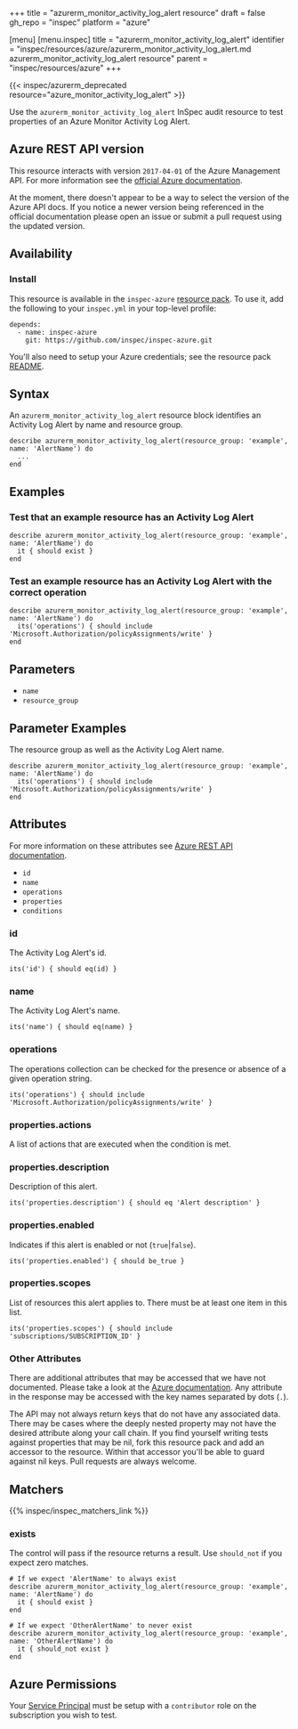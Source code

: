 +++
title = "azurerm_monitor_activity_log_alert resource"
draft = false
gh_repo = "inspec"
platform = "azure"

[menu]
  [menu.inspec]
    title = "azurerm_monitor_activity_log_alert"
    identifier = "inspec/resources/azure/azurerm_monitor_activity_log_alert.md azurerm_monitor_activity_log_alert resource"
    parent = "inspec/resources/azure"
+++

{{< inspec/azurerm_deprecated resource="azure_monitor_activity_log_alert" >}}

Use the `azurerm_monitor_activity_log_alert` InSpec audit resource to test properties
of an Azure Monitor Activity Log Alert.

## Azure REST API version

This resource interacts with version `2017-04-01` of the Azure Management API.
For more information see the [official Azure documentation](https://docs.microsoft.com/en-us/rest/api/monitor/activitylogalerts/get).

At the moment, there doesn't appear to be a way to select the version of the
Azure API docs. If you notice a newer version being referenced in the official
documentation please open an issue or submit a pull request using the updated
version.

## Availability

### Install

This resource is available in the `inspec-azure` [resource
pack](/inspec/glossary/#resource-pack). To use it, add the
following to your `inspec.yml` in your top-level profile:

    depends:
      - name: inspec-azure
        git: https://github.com/inspec/inspec-azure.git

You'll also need to setup your Azure credentials; see the resource pack
[README](https://github.com/inspec/inspec-azure#inspec-for-azure).

## Syntax

An `azurerm_monitor_activity_log_alert` resource block identifies an Activity Log Alert by
name and resource group.

    describe azurerm_monitor_activity_log_alert(resource_group: 'example', name: 'AlertName') do
      ...
    end

## Examples

### Test that an example resource has an Activity Log Alert

    describe azurerm_monitor_activity_log_alert(resource_group: 'example', name: 'AlertName') do
      it { should exist }
    end

### Test an example resource has an Activity Log Alert with the correct operation

    describe azurerm_monitor_activity_log_alert(resource_group: 'example', name: 'AlertName') do
      its('operations') { should include 'Microsoft.Authorization/policyAssignments/write' }
    end

## Parameters

- `name`
- `resource_group`

## Parameter Examples

The resource group as well as the Activity Log Alert
name.

    describe azurerm_monitor_activity_log_alert(resource_group: 'example', name: 'AlertName') do
      its('operations') { should include 'Microsoft.Authorization/policyAssignments/write' }
    end

## Attributes

For more information on these attributes see [Azure REST API documentation](https://docs.microsoft.com/en-us/rest/api/monitor/activitylogalerts/get#activitylogalertresource).

- `id`
- `name`
- `operations`
- `properties`
- `conditions`

### id

The Activity Log Alert's id.

    its('id') { should eq(id) }

### name

The Activity Log Alert's name.

    its('name') { should eq(name) }

### operations

The operations collection can be checked for the presence or absence of a given
operation string.

    its('operations') { should include 'Microsoft.Authorization/policyAssignments/write' }

### properties.actions

A list of actions that are executed when the condition is met.

### properties.description

Description of this alert.

    its('properties.description') { should eq 'Alert description' }

### properties.enabled

Indicates if this alert is enabled or not (`true`|`false`).

    its('properties.enabled') { should be_true }

### properties.scopes

List of resources this alert applies to. There must be at least one item in
this list.

    its('properties.scopes') { should include 'subscriptions/SUBSCRIPTION_ID' }

### Other Attributes

There are additional attributes that may be accessed that we have not
documented. Please take a look at the [Azure documentation](#azure-rest-api-version).
Any attribute in the response may be accessed with the key names separated by
dots (`.`).

The API may not always return keys that do not have any associated data. There
may be cases where the deeply nested property may not have the desired
attribute along your call chain. If you find yourself writing tests against
properties that may be nil, fork this resource pack and add an accessor to the
resource. Within that accessor you'll be able to guard against nil keys. Pull
requests are always welcome.

## Matchers

{{% inspec/inspec_matchers_link %}}

### exists

The control will pass if the resource returns a result. Use `should_not` if you expect
zero matches.

    # If we expect 'AlertName' to always exist
    describe azurerm_monitor_activity_log_alert(resource_group: 'example', name: 'AlertName') do
      it { should exist }
    end

    # If we expect 'OtherAlertName' to never exist
    describe azurerm_monitor_activity_log_alert(resource_group: 'example', name: 'OtherAlertName') do
      it { should_not exist }
    end

## Azure Permissions

Your [Service
Principal](https://docs.microsoft.com/en-us/azure/azure-resource-manager/resource-group-create-service-principal-portal)
must be setup with a `contributor` role on the subscription you wish to test.
